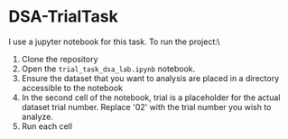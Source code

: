 # DSA-TrialTask

I use a jupyter notebook for this task. To run the project:\
1. Clone the repository
2. Open the `trial_task_dsa_lab.ipynb` notebook.
3. Ensure the dataset that you want to analysis are placed in a directory accessible to the notebook
4. In the second cell of the notebook, trial is a placeholder for the actual dataset trial number. Replace '02' with the trial number you wish to analyze.
5. Run each cell
